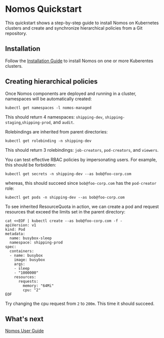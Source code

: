 # Nomos Quickstart

This quickstart shows a step-by-step guide to install Nomos on Kubernetes
clusters and create and synchronize hierarchical policies from a Git repository.

## Installation

Follow the [Installation Guide](installation.md) to install Nomos on one or more
Kuberentes clusters.

## Creating hierarchical policies

Once Nomos components are deployed and running in a cluster, namespaces will be
automatically created:

```
kubectl get namespaces -l nomos-managed
```

This should return 4 namespaces: `shipping-dev`,
`shipping-staging`,`shipping-prod`, and `audit`.

Rolebindings are inherited from parent directories:

```
kubectl get rolebinding -n shipping-dev
```

This should return 3 rolebindings: `job-creators`, `pod-creators`, and
`viewers`.

You can test effective RBAC policies by impersonating users. For example, this
should be forbidden:

```
kubectl get secrets -n shipping-dev --as bob@foo-corp.com
```

whereas, this should succeed since `bob@foo-corp.com` has the `pod-creator`
role:

```
kubectl get pods -n shipping-dev --as bob@foo-corp.com
```

To see inherited ResourceQuota in action, we can create a pod and request
resources that exceed the limits set in the parent directory:

```
cat <<EOF | kubectl create --as bob@foo-corp.com -f -
apiVersion: v1
kind: Pod
metadata:
  name: busybox-sleep
  namespace: shipping-prod
spec:
  containers:
  - name: busybox
    image: busybox
    args:
    - sleep
    - "1000000"
    resources:
      requests:
        memory: "64Mi"
        cpu: "2"
EOF
```

Try changing the cpu request from `2` to `200m`. This time it should succeed.

## What's next

[Nomos User Guide](user_guide.md)
